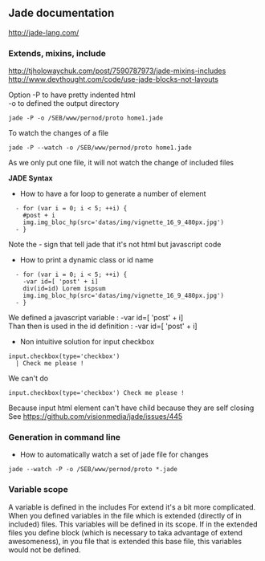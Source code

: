 ## Jade documentation
http://jade-lang.com/

### **Extends, mixins, include**   
http://tjholowaychuk.com/post/7590787973/jade-mixins-includes       
http://www.devthought.com/code/use-jade-blocks-not-layouts   

Option -P to have pretty indented html   
-o to defined the output directory   
```
jade -P -o /SEB/www/pernod/proto home1.jade
```

To watch the changes of a file    
```
jade -P --watch -o /SEB/www/pernod/proto home1.jade 
```
As we only put one file, it will not watch the change of included files

**JADE Syntax**   

* How to have a for loop to generate a number of element   
```
  - for (var i = 0; i < 5; ++i) {
    #post + i
    img.img_bloc_hp(src='datas/img/vignette_16_9_480px.jpg')
  - }
```
Note the - sign that tell jade that it's not html but javascript code

* How to print a dynamic class or id name    
```
  - for (var i = 0; i < 5; ++i) {
    -var id=[ 'post' + i]
    div(id=id) Lorem ispsum
    img.img_bloc_hp(src='datas/img/vignette_16_9_480px.jpg')
  - }
```
We defined a javascript variable : -var id=[ 'post' + i]   
Than then is used in the id definition : -var id=[ 'post' + i]   

* Non intuitive solution for input checkbox 
```
input.checkbox(type='checkbox') 
  | Check me please !
```
We can't do 
```
input.checkbox(type='checkbox') Check me please !
```
Because input html element can't have child because they are self closing 
See 
https://github.com/visionmedia/jade/issues/445

### **Generation in command line**   


* How to automatically watch a set of jade file for changes   
````
jade --watch -P -o /SEB/www/pernod/proto *.jade
````

### **Variable scope**   
A variable is defined in the includes 
For extend it's a bit more complicated. 
When you defined variables in the file which is extended (directly of in included) files. This variables will be defined in its scope. 
If in the extended files you define block (which is necessary to taka advantage of extend awesomeness), in you file that is extended this base file, this variables would not be defined.